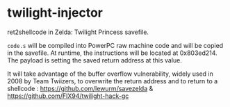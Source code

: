 # twilight-injector
ret2shellcode in Zelda: Twilight Princess savefile.

``code.s`` will be compiled into PowerPC raw machine code and will be copied in the savefile. At runtime, the instructions will be located at 0x803ed214. The payload is setting the saved return address at this value.

It will take advantage of the buffer overflow vulnerability, widely used in 2008 by Team Twiizers, to overwrite the return address and to return to a shellcode : https://github.com/lewurm/savezelda & https://github.com/FIX94/twilight-hack-gc
